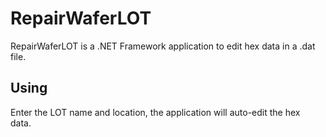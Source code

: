 # RepairWaferLOT

RepairWaferLOT is a .NET Framework application to edit hex data in a .dat file.

## Using

Enter the LOT name and location, the application will auto-edit the hex data. 
